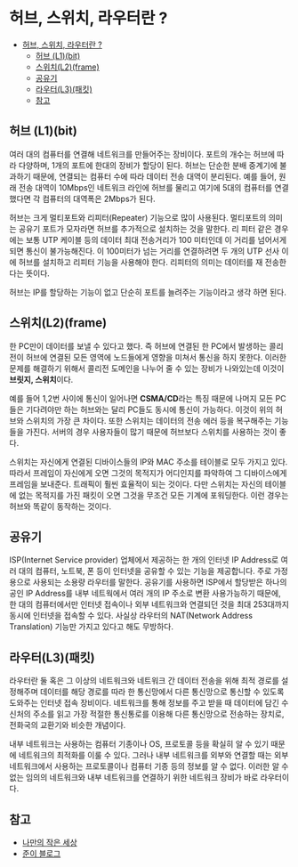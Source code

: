 # 허브, 스위치, 라우터란 ?
<!-- TOC -->

- [허브, 스위치, 라우터란 ?](#%ED%97%88%EB%B8%8C-%EC%8A%A4%EC%9C%84%EC%B9%98-%EB%9D%BC%EC%9A%B0%ED%84%B0%EB%9E%80)
    - [허브 (L1)(bit)](#%ED%97%88%EB%B8%8C-l1bit)
    - [스위치(L2)(frame)](#%EC%8A%A4%EC%9C%84%EC%B9%98l2frame)
    - [공유기](#%EA%B3%B5%EC%9C%A0%EA%B8%B0)
    - [라우터(L3)(패킷)](#%EB%9D%BC%EC%9A%B0%ED%84%B0l3%ED%8C%A8%ED%82%B7)
    - [참고](#%EC%B0%B8%EA%B3%A0)

<!-- /TOC -->

## 허브 (L1)(bit)
여러 대의 컴퓨터를 연결해 네트워크를 만들어주는 장비이다. 포트의 개수는 허브에 따라 다양하며, 1개의 포트에 한대의 장비가 할당이 된다. 허브는 단순한 분배 중계기에 불과하기 때문에, 연결되는 컴퓨터 수에 따라 데이터 전송 대역이 분리된다. 예를 들어, 원래 전송 대역이 10Mbps인 네트워크 라인에 허브를 물리고 여기에 5대의 컴퓨터를 연결했다면 각 컴퓨터의 대역폭은 2Mbps가 된다.

허브는 크게 멀티포트와 리피터(Repeater) 기능으로 많이 사용된다. 멀티포트의 의미는 공유기 포트가 모자라면 허브를 추가적으로 설치하는 것을 말한다. 리 피터 같은 경우에는 보통 UTP 케이블 등의 데이터 최대 전송거리가 100 미터인데 이 거리를 넘어서게 되면 통신이 불가능해진다. 이 100미터가 넘는 거리를 연결하려면 두 개의 UTP 선사 이에 허브를 설치하고 리피터 기능을 사용해야 한다. 리피터의 의미는 데이터를 재 전송한다는 뜻이다.

허브는 IP를 할당하는 기능이 없고 단순히 포트를 늘려주는 기능이라고 생각 하면 된다.

## 스위치(L2)(frame)
한 PC만이 데이터를 보낼 수 있다고 했다. 즉 허브에 연결된 한 PC에서 발생하는 콜리전이 허브에 연결된 모든 영역에 노드들에게 영향을 미쳐서 통신을 하지 못한다. 이러한 문제를 해결하기 위해서 콜리전 도메인을 나누어 줄 수 있는 장비가 나와있는데 이것이 **브릿지, 스위치**이다.

예를 들어 1,2번 사이에 통신이 일어나면 **CSMA/CD**라는 특징 때문에 나머지 모든 PC들은 기다려야만 하는 허브와는 달리 PC들도 동시에 통신이 가능하다. 이것이 위의 허브와 스위치의 가장 큰 차이다. 또한 스위치는 데이터의 전송 에러 등을 복구해주는 기능들을 가진다. 서버의 경우 사용자들이 많기 때문에 허브보다 스위치를 사용하는 것이 좋다.

스위치는 자신에게 연결된 디바이스들의 IP와 MAC 주소를 테이블로 모두 가지고 있다. 따라서 프레임이 자신에게 오면 그것의 목적지가 어디인지를 파악하여 그 디바이스에게 프레임을 보내준다. 트래픽이 훨씬 효율적이 되는 것이다. 다만 스위치는 자신의 테이블에 없는 목적지를 가진 패킷이 오면 그것을 무조건 모든 기계에 포워딩한다. 이런 경우는 허브와 똑같이 동작하는 것이다. 


## 공유기
ISP(Internet Service provider) 업체에서 제공하는 한 개의 인터넷 IP Address로 여러 대의 컴퓨터, 노트북, 폰 등이 인터넷을 공유할 수 있는 기능을 제공합니다. 주로 가정용으로 사용되는 소용량 라우터를 말한다. 공유기를 사용하면 ISP에서 할당받은 하나의 공인 IP Address를 내부 네트웍에서 여러 개의 IP 주소로 변환 사용가능하기 때문에, 한 대의 컴퓨터에서만 인터넷 접속이나 외부 네트워크와 연결되던 것을 최대 253대까지 동시에 인터넷을 접속할 수 있다. 사실상 라우터의 NAT(Network Address Translation) 기능만 가지고 있다고 해도 무방하다.

## 라우터(L3)(패킷)
라우터란 둘 혹은 그 이상의 네트워크와 네트워크 간 데이터 전송을 위해 최적 경로를 설정해주며 데이터를 해당 경로를 따라 한 통신망에서 다른 통신망으로 통신할 수 있도록 도와주는 인터넷 접속 장비이다. 네트워크를 통해 정보를 주고 받을 때 데이터에 담긴 수신처의 주소를 읽고 가장 적절한 통신통로를 이용해 다른 통신망으로 전송하는 장치로, 전화국의 교환기와 비슷한 개념이다. 

내부 네트워크는 사용하는 컴퓨터 기종이나 OS, 프로토콜 등을 확실히 알 수 있기 때문에 네트워크의 최적화를 이룰 수 있다. 그러나 내부 네트워크를 외부와 연결할 때는 외부 네트워크에서 사용하는 프로토콜이나 컴퓨터 기종 등의 정보를 알 수 없다. 이러한 알 수 없는 임의의 네트워크와 내부 네트워크를 연결하기 위한 네트워크 장비가 바로 라우터이다.

## 참고
* [나만의 작은 세상](http://ycchoi21.tistory.com/entry/인터넷-공유기-허브-라우터-등의-차이점은)
* [준이 블로그](http://blog.daum.net/_blog/BlogTypeView.do?blogid=0rR5X&articleno=3&categoryId=0&regdt=20150309011857)

